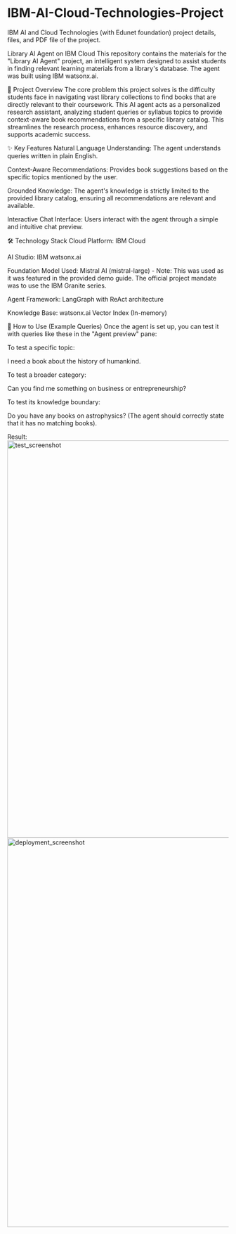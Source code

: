 # IBM-AI-Cloud-Technologies-Project
IBM AI and Cloud Technologies (with Edunet foundation) project details, files, and PDF file of the project.

Library AI Agent on IBM Cloud
This repository contains the materials for the "Library AI Agent" project, an intelligent system designed to assist students in finding relevant learning materials from a library's database. The agent was built using IBM watsonx.ai.

🚀 Project Overview
The core problem this project solves is the difficulty students face in navigating vast library collections to find books that are directly relevant to their coursework. This AI agent acts as a personalized research assistant, analyzing student queries or syllabus topics to provide context-aware book recommendations from a specific library catalog. This streamlines the research process, enhances resource discovery, and supports academic success.

✨ Key Features
Natural Language Understanding: The agent understands queries written in plain English.

Context-Aware Recommendations: Provides book suggestions based on the specific topics mentioned by the user.

Grounded Knowledge: The agent's knowledge is strictly limited to the provided library catalog, ensuring all recommendations are relevant and available.

Interactive Chat Interface: Users interact with the agent through a simple and intuitive chat preview.

🛠️ Technology Stack
Cloud Platform: IBM Cloud

AI Studio: IBM watsonx.ai

Foundation Model Used: Mistral AI (mistral-large) - Note: This was used as it was featured in the provided demo guide. The official project mandate was to use the IBM Granite series.

Agent Framework: LangGraph with ReAct architecture

Knowledge Base: watsonx.ai Vector Index (In-memory)

💬 How to Use (Example Queries)
Once the agent is set up, you can test it with queries like these in the "Agent preview" pane:

To test a specific topic:

I need a book about the history of humankind.

To test a broader category:

Can you find me something on business or entrepreneurship?

To test its knowledge boundary:

Do you have any books on astrophysics? (The agent should correctly state that it has no matching books).

Result: 
<img width="1915" height="904" alt="test_screenshot" src="https://github.com/user-attachments/assets/d5ffe780-b7a9-4158-b2e5-cc4c3766349b" />
<img width="1908" height="886" alt="deployment_screenshot" src="https://github.com/user-attachments/assets/9f08b121-facd-499b-b72a-0cd33afd9612" />

